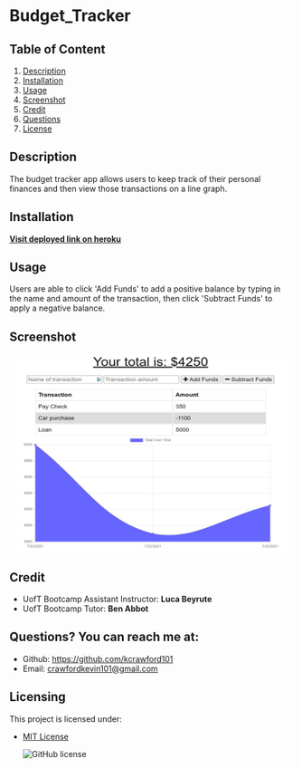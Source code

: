 # Budget_Tracker
  ## Table of Content 
   1. [Description](#Description)
   2. [Installation](#Installation)
   3. [Usage](#Usage)
   4. [Screenshot](#Screenshot)
   5. [Credit](#Credit)
   6. [Questions](#Questions?)
   7. [License](#Licensing)

  ## Description 
  The budget tracker app allows users to keep track of their personal finances and then view those transactions on a line graph. 

  
  ## Installation 
  [**Visit deployed link on heroku**](https://blooming-crag-02089.herokuapp.com/)

  ## Usage 
  Users are able to click 'Add Funds' to add a positive balance by typing in the name and amount of the transaction, then click 'Subtract Funds' to apply a negative balance.

  ## Screenshot
  <img src='assets\images\Budget_Tracker.jpg' width="550" height="350">  

  ## Credit 
  - UofT Bootcamp Assistant Instructor: **Luca Beyrute**  
  - UofT Bootcamp Tutor: **Ben Abbot**  

  ## Questions? You can reach me at:
  - Github: https://github.com/kcrawford101
  - Email: crawfordkevin101@gmail.com

  ## Licensing
  This project is licensed under:  
* [MIT License](LICENSE.txt)

  ![GitHub license](https://img.shields.io/badge/license-MIT-blue.svg)
